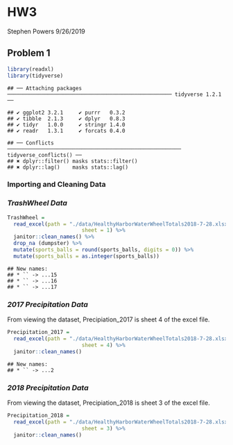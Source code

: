 HW3
================
Stephen Powers
9/26/2019

## Problem 1

``` r
library(readxl)
library(tidyverse)
```

    ## ── Attaching packages ───────────────────────────────────────────────────── tidyverse 1.2.1 ──

    ## ✔ ggplot2 3.2.1     ✔ purrr   0.3.2
    ## ✔ tibble  2.1.3     ✔ dplyr   0.8.3
    ## ✔ tidyr   1.0.0     ✔ stringr 1.4.0
    ## ✔ readr   1.3.1     ✔ forcats 0.4.0

    ## ── Conflicts ──────────────────────────────────────────────────────── tidyverse_conflicts() ──
    ## ✖ dplyr::filter() masks stats::filter()
    ## ✖ dplyr::lag()    masks stats::lag()

### Importing and Cleaning Data

### *TrashWheel Data*

``` r
TrashWheel = 
  read_excel(path = "./data/HealthyHarborWaterWheelTotals2018-7-28.xlsx",
                        sheet = 1) %>%
  janitor::clean_names() %>%
  drop_na (dumpster) %>%
  mutate(sports_balls = round(sports_balls, digits = 0)) %>%
  mutate(sports_balls = as.integer(sports_balls))
```

    ## New names:
    ## * `` -> ...15
    ## * `` -> ...16
    ## * `` -> ...17

### *2017 Precipitation Data*

From viewing the dataset, Precipiation\_2017 is sheet 4 of the excel
file.

``` r
Precipitation_2017 = 
  read_excel(path = "./data/HealthyHarborWaterWheelTotals2018-7-28.xlsx",
                        sheet = 4) %>%
  janitor::clean_names() 
```

    ## New names:
    ## * `` -> ...2

### *2018 Precipitation Data*

From viewing the dataset, Precipiation\_2018 is sheet 3 of the excel
file.

``` r
Precipitation_2018 = 
  read_excel(path = "./data/HealthyHarborWaterWheelTotals2018-7-28.xlsx",
                        sheet = 3) %>%
  janitor::clean_names() 
```
